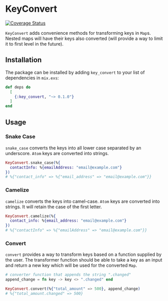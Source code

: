 # KeyConvert

[![Coverage Status](https://coveralls.io/repos/github/smitparaggua/key_convert/badge.svg?branch=master)](https://coveralls.io/github/smitparaggua/key_convert?branch=master)

`KeyConvert` adds convenience methods for transforming keys in `Map`s.
Nested maps will have their keys also converted (will provide a way to
limit it to first level in the future).

## Installation

The package can be installed by adding `key_convert` to your list of
dependencies in `mix.exs`:

```elixir
def deps do
  [
    {:key_convert, "~> 0.1.0"}
  ]
end
```

## Usage

### Snake Case

`snake_case` converts the keys into all lower case separated by an underscore.
`Atom` keys are converted into strings.

```elixir
KeyConvert.snake_case(%{
  contactInfo: %{emailAddress: "email@example.com"}
})
# %{"contact_info" => %{"email_address" => "email@example.com"}}
```

### Camelize

`camelize` converts the keys into camel-case. `Atom` keys are converted into
strings. It will retain the case of the first letter.

```elixir
KeyConvert.camelize(%{
  contact_info: %{email_address: "email@example.com"}
})
# %{"contactInfo" => %{"emailAddress" => "email@example.com"}}
```

### Convert

`convert` provides a way to transform keys based on a function supplied
by the user. The transformer function should be able to take a key as an input
and return a new key which will be used for the converted `Map`.

```elixir
# converter function that appends the string ".changed"
append_change = fn key -> key <> ".changed" end

KeyConvert.convert(%{"total_amount" => 500}, append_change)
# %{"total_amount.changed" => 500}
```
